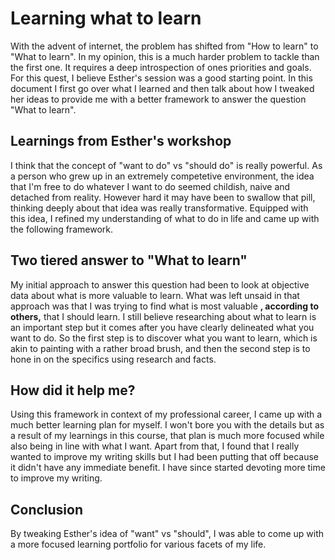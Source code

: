 # Learning what to learn
With the advent of internet, the problem has shifted from "How to learn" to "What to learn". In my opinion, this is a much harder problem to tackle than the first one. It requires a deep introspection of ones priorities and goals. For this quest, I believe Esther's session was a good starting point. In this document I first go over what I learned and then talk about how I tweaked her ideas to provide me with a better framework to answer the question "What to learn".


## Learnings from Esther's workshop
I think that the concept of "want to do" vs "should do" is really powerful. As a person who grew up in an extremely competetive environment, the idea that I'm free to do whatever I want to do seemed childish, naive and detached from reality. However hard it may have been to swallow that pill, thinking deeply about that idea was really transformative. Equipped with this idea, I refined my understanding of what to do in life and came up with the following framework.

## Two tiered answer to "What to learn"
My initial approach to answer this question had been to look at objective data about what is more valuable to learn. What was left unsaid in that approach was that I was trying to find what is most valuable **, according to others,** that I should learn. I still believe researching about what to learn is an important step but it comes after you have clearly delineated what you want to do. So the first step is to discover what you want to learn, which is akin to painting with a rather broad brush, and then the second step is to hone in on the specifics using research and facts. 

## How did it help me?
Using this framework in context of my professional career, I came up with a much better learning plan for myself. I won't bore you with the details but as a result of my learnings in this course, that plan is much more focused while also being in line with what I want. Apart from that, I found that I really wanted to improve my writing skills but I had been putting that off because it didn't have any immediate benefit. I have since started devoting more time to improve my writing.

## Conclusion
By tweaking Esther's idea of "want" vs "should", I was able to come up with a more focused learning portfolio for various facets of my life.
